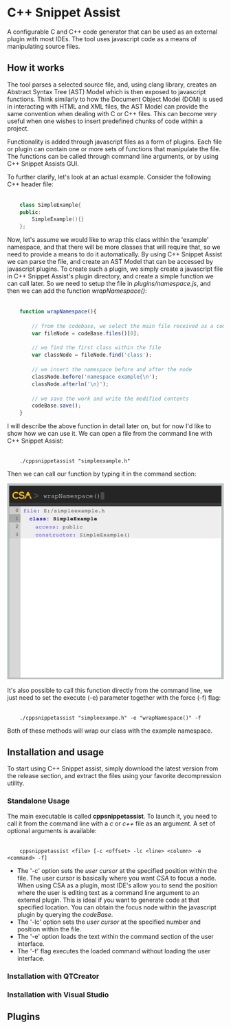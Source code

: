 # C++ Snippet Assist

A configurable C and C++ code generator that can be used as an external plugin with most IDEs. The tool uses javascript code as a means of manipulating source files.

## How it works

The tool parses a selected source file, and, using clang library, creates an Abstract Syntax Tree (AST) Model which is then exposed to javascript functions. Think similarly to how the Document Object Model (DOM) is used in interacting with HTML and XML files, the AST Model can provide the same convention when dealing with C or C++ files. This can become very useful when one wishes to insert predefined chunks of code within a project.  

Functionality is added through javascript files as a form of plugins. Each file or plugin can contain one or more sets of functions that manipulate the file. The functions can be called through command line arguments, or by using  C++ Snippet Assists GUI. 

To further clarify, let's look at an actual example. Consider the following C++ header file:

```C++

	class SimpleExample{
	public:
		SimpleExample(){}
	};

```

Now, let's assume we would like to wrap this class within the 'example' namespace, and that there will be more classes that will require that, so we need to provide a means to do it automatically. By using C++ Snippet Assist we can parse the file, and create an AST Model that can be accessed by javascript plugins. To create such a plugin, we simply create a javascript file in C++ Snippet Assist's plugin directory, and create a simple function we can call later. So we need to setup the file in *plugins/namespace.js*, and then we can add the function *wrapNamespace()*:

```js

	function wrapNamespace(){
	
		// from the codebase, we select the main file received as a command line argument
		var fileNode = codeBase.files()[0]; 
	
		// we find the first class within the file
		var classNode = fileNode.find('class');
		
		// we insert the namespace before and after the node
		classNode.before('namespace example{\n');
		classNode.afterln('\n}');
	
		// we save the work and write the modified contents
		codeBase.save();
	}


```

I will describe the above function in detail later on, but for now I'd like to show how we can use it. We can open a file from the command line with C++ Snippet Assist: 

```

	./cppsnippetassist "simpleexample.h"

```

Then we can call our function by typing it in the command section:

 ![Command section screen shot](/doc/screen-simpleexample.jpg)


It's also possible to call this function directly from the command line, we just need to set the execute (-e) parameter together with the force (-f) flag: 

```

	./cppsnippetassist "simpleexampe.h" -e "wrapNamespace()" -f

```

Both of these methods will wrap our class with the example namespace.

## Installation and usage

To start using C++ Snippet assist, simply download the latest version from the release section, and extract the files using your favorite decompression utility.

### Standalone Usage

The main executable is called **cppsnippetassist**. To launch it, you need to call it from the command line with a *c* or *c++* file as an argument. A set of optional arguments is available:

```

	cppsnippetassist <file> [-c <offset> -lc <line> <column> -e <command> -f]

``` 

 * The '-c' option sets the *user cursor* at the specified <offset> position within the file. The user cursor is basically where you want *CSA* to focus a node. When using CSA as a plugin, most IDE's allow you to send the position where the user is editing text as a command line argument to an external plugin. This is ideal if you want to generate code at that specified location. You can obtain the focus node within the javascript plugin by querying the *codeBase*. 
 * The '-lc' option sets the *user cursor* at the specified <line> number and <column> position within the file.
 * The '-e' option loads the <command> text within the command section of the user interface.
 * The '-f' flag executes the loaded command without loading the user interface. 

### Installation with QTCreator



### Installation with Visual Studio


## Plugins

